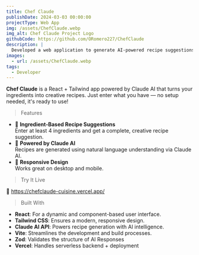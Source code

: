 ```yaml
---
title: Chef Claude
publishDate: 2024-03-03 00:00:00
projectType: Web App
img: /assets/ChefClaude.webp
img_alt: Chef Claude Project Logo
githubCode: https://github.com/ORomero227/ChefClaude
description: |
  Developed a web application to generate AI-powered recipe suggestions based on at least four user-provided ingredients.
images:
  - url: /assets/ChefClaude.webp
tags:
  - Developer
---
```


**Chef Claude** is a React + Tailwind app powered by Claude AI that turns your ingredients into creative recipes. Just enter what you have — no setup needed, it's ready to use!

> Features

- 🥕 **Ingredient-Based Recipe Suggestions**  
  Enter at least 4 ingredients and get a complete, creative recipe suggestion.
- 🤖 **Powered by Claude AI**  
  Recipes are generated using natural language understanding via Claude AI.
- 📱 **Responsive Design**  
  Works great on desktop and mobile.

> Try It Live

🔗 https://chefclaude-cuisine.vercel.app/

> Built With

- **React**: For a dynamic and component-based user interface.
- **Tailwind CSS**: Ensures a modern, responsive design.
- **Claude AI API**: Powers recipe generation with AI intelligence.
- **Vite**: Streamlines the development and build processes.
- **Zod**: Validates the structure of AI Responses
- **Vercel**: Handles serverless backend + deployment
